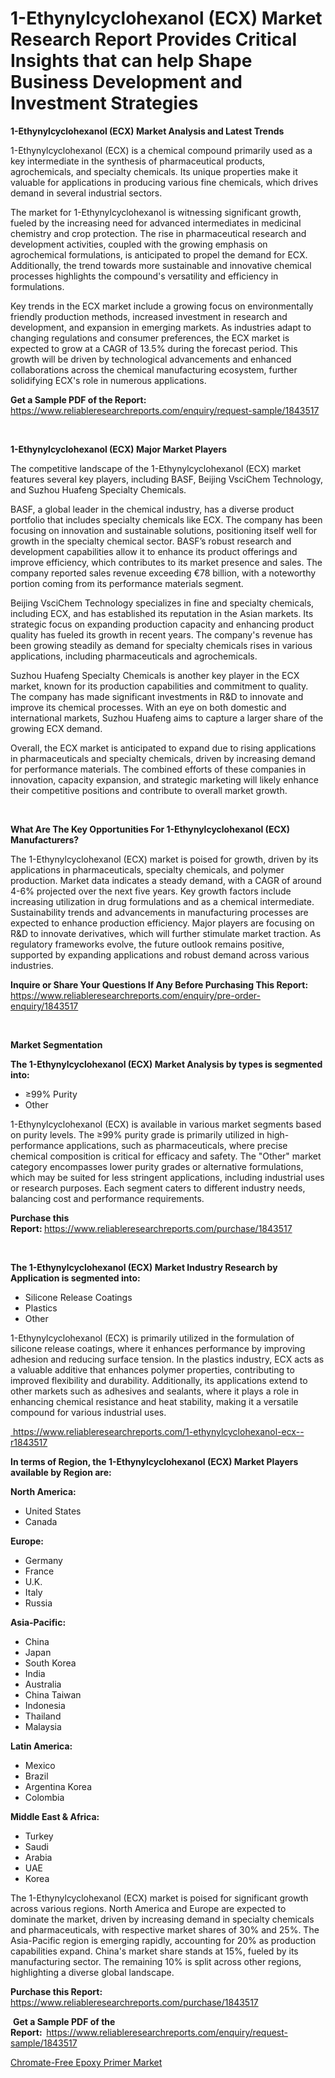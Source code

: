 <p><h1>1-Ethynylcyclohexanol (ECX) Market Research Report Provides Critical Insights that can help Shape Business Development and Investment Strategies</h1></p><p><strong>1-Ethynylcyclohexanol (ECX) Market Analysis and Latest Trends</strong></p>
<p><p>1-Ethynylcyclohexanol (ECX) is a chemical compound primarily used as a key intermediate in the synthesis of pharmaceutical products, agrochemicals, and specialty chemicals. Its unique properties make it valuable for applications in producing various fine chemicals, which drives demand in several industrial sectors.</p><p>The market for 1-Ethynylcyclohexanol is witnessing significant growth, fueled by the increasing need for advanced intermediates in medicinal chemistry and crop protection. The rise in pharmaceutical research and development activities, coupled with the growing emphasis on agrochemical formulations, is anticipated to propel the demand for ECX. Additionally, the trend towards more sustainable and innovative chemical processes highlights the compound's versatility and efficiency in formulations.</p><p>Key trends in the ECX market include a growing focus on environmentally friendly production methods, increased investment in research and development, and expansion in emerging markets. As industries adapt to changing regulations and consumer preferences, the ECX market is expected to grow at a CAGR of 13.5% during the forecast period. This growth will be driven by technological advancements and enhanced collaborations across the chemical manufacturing ecosystem, further solidifying ECX's role in numerous applications.</p></p>
<p><strong>Get a Sample PDF of the Report:&nbsp;</strong> <a href="https://www.reliableresearchreports.com/enquiry/request-sample/1843517?utm_campaign=2219&utm_medium=2&utm_source=Github&utm_content=ia&utm_term=03042025&utm_id=1-ethynylcyclohexanol-ecx">https://www.reliableresearchreports.com/enquiry/request-sample/1843517</a></p>
<p>&nbsp;</p>
<p><strong>1-Ethynylcyclohexanol (ECX) Major Market Players</strong></p>
<p><p>The competitive landscape of the 1-Ethynylcyclohexanol (ECX) market features several key players, including BASF, Beijing VsciChem Technology, and Suzhou Huafeng Specialty Chemicals. </p><p>BASF, a global leader in the chemical industry, has a diverse product portfolio that includes specialty chemicals like ECX. The company has been focusing on innovation and sustainable solutions, positioning itself well for growth in the specialty chemical sector. BASF’s robust research and development capabilities allow it to enhance its product offerings and improve efficiency, which contributes to its market presence and sales. The company reported sales revenue exceeding €78 billion, with a noteworthy portion coming from its performance materials segment.</p><p>Beijing VsciChem Technology specializes in fine and specialty chemicals, including ECX, and has established its reputation in the Asian markets. Its strategic focus on expanding production capacity and enhancing product quality has fueled its growth in recent years. The company's revenue has been growing steadily as demand for specialty chemicals rises in various applications, including pharmaceuticals and agrochemicals.</p><p>Suzhou Huafeng Specialty Chemicals is another key player in the ECX market, known for its production capabilities and commitment to quality. The company has made significant investments in R&D to innovate and improve its chemical processes. With an eye on both domestic and international markets, Suzhou Huafeng aims to capture a larger share of the growing ECX demand. </p><p>Overall, the ECX market is anticipated to expand due to rising applications in pharmaceuticals and specialty chemicals, driven by increasing demand for performance materials. The combined efforts of these companies in innovation, capacity expansion, and strategic marketing will likely enhance their competitive positions and contribute to overall market growth.</p></p>
<p>&nbsp;</p>
<p><strong>What Are The Key Opportunities For 1-Ethynylcyclohexanol (ECX) Manufacturers?</strong></p>
<p><p>The 1-Ethynylcyclohexanol (ECX) market is poised for growth, driven by its applications in pharmaceuticals, specialty chemicals, and polymer production. Market data indicates a steady demand, with a CAGR of around 4-6% projected over the next five years. Key growth factors include increasing utilization in drug formulations and as a chemical intermediate. Sustainability trends and advancements in manufacturing processes are expected to enhance production efficiency. Major players are focusing on R&D to innovate derivatives, which will further stimulate market traction. As regulatory frameworks evolve, the future outlook remains positive, supported by expanding applications and robust demand across various industries.</p></p>
<p><strong>Inquire or Share Your Questions If Any Before Purchasing This Report:</strong> <a href="https://www.reliableresearchreports.com/enquiry/pre-order-enquiry/1843517?utm_campaign=2219&utm_medium=2&utm_source=Github&utm_content=ia&utm_term=03042025&utm_id=1-ethynylcyclohexanol-ecx">https://www.reliableresearchreports.com/enquiry/pre-order-enquiry/1843517</a></p>
<p>&nbsp;</p>
<p><strong>Market Segmentation</strong></p>
<p><strong>The 1-Ethynylcyclohexanol (ECX) Market Analysis by types is segmented into:</strong></p>
<p><ul><li>≥99% Purity</li><li>Other</li></ul></p>
<p><p>1-Ethynylcyclohexanol (ECX) is available in various market segments based on purity levels. The ≥99% purity grade is primarily utilized in high-performance applications, such as pharmaceuticals, where precise chemical composition is critical for efficacy and safety. The "Other" market category encompasses lower purity grades or alternative formulations, which may be suited for less stringent applications, including industrial uses or research purposes. Each segment caters to different industry needs, balancing cost and performance requirements.</p></p>
<p><strong>Purchase this Report:&nbsp;</strong><a href="https://www.reliableresearchreports.com/purchase/1843517?utm_campaign=2219&utm_medium=2&utm_source=Github&utm_content=ia&utm_term=03042025&utm_id=1-ethynylcyclohexanol-ecx">https://www.reliableresearchreports.com/purchase/1843517</a></p>
<p>&nbsp;</p>
<p><strong>The 1-Ethynylcyclohexanol (ECX) Market Industry Research by Application is segmented into:</strong></p>
<p><ul><li>Silicone Release Coatings</li><li>Plastics</li><li>Other</li></ul></p>
<p><p>1-Ethynylcyclohexanol (ECX) is primarily utilized in the formulation of silicone release coatings, where it enhances performance by improving adhesion and reducing surface tension. In the plastics industry, ECX acts as a valuable additive that enhances polymer properties, contributing to improved flexibility and durability. Additionally, its applications extend to other markets such as adhesives and sealants, where it plays a role in enhancing chemical resistance and heat stability, making it a versatile compound for various industrial uses.</p></p>
<p><a href="https://www.reliableresearchreports.com/1-ethynylcyclohexanol-ecx--r1843517?utm_campaign=2219&utm_medium=2&utm_source=Github&utm_content=ia&utm_term=03042025&utm_id=1-ethynylcyclohexanol-ecx">&nbsp;https://www.reliableresearchreports.com/1-ethynylcyclohexanol-ecx--r1843517</a></p>
<p><strong>In terms of Region, the 1-Ethynylcyclohexanol (ECX) Market Players available by Region are:</strong></p>
<p>
    <p> <strong> North America: </strong>
        <ul>
            <li>United States</li>
            <li>Canada</li>
        </ul>
        </p> 
    <p> <strong> Europe: </strong>
        <ul>
            <li>Germany</li>
            <li>France</li>
            <li>U.K.</li>
            <li>Italy</li>
            <li>Russia</li>
        </ul>
        </p> 
    <p> <strong> Asia-Pacific: </strong>
        <ul>
            <li>China</li>
            <li>Japan</li>
            <li>South Korea</li>
            <li>India</li>
            <li>Australia</li>
            <li>China Taiwan</li>
            <li>Indonesia</li>
            <li>Thailand</li>
            <li>Malaysia</li>
        </ul>
        </p> 
    <p> <strong> Latin America: </strong>
        <ul>
            <li>Mexico</li>
            <li>Brazil</li>
            <li>Argentina Korea</li>
            <li>Colombia</li>
        </ul>
        </p> 
    <p> <strong> Middle East & Africa: </strong>
        <ul>
            <li>Turkey</li>
            <li>Saudi</li>
            <li>Arabia</li>
            <li>UAE</li>
            <li>Korea</li>
        </ul>
    </p>
    </p>
<p><p>The 1-Ethynylcyclohexanol (ECX) market is poised for significant growth across various regions. North America and Europe are expected to dominate the market, driven by increasing demand in specialty chemicals and pharmaceuticals, with respective market shares of 30% and 25%. The Asia-Pacific region is emerging rapidly, accounting for 20% as production capabilities expand. China's market share stands at 15%, fueled by its manufacturing sector. The remaining 10% is split across other regions, highlighting a diverse global landscape.</p></p>
<p><strong>Purchase this Report: </strong><a href="https://www.reliableresearchreports.com/purchase/1843517?utm_campaign=2219&utm_medium=2&utm_source=Github&utm_content=ia&utm_term=03042025&utm_id=1-ethynylcyclohexanol-ecx">https://www.reliableresearchreports.com/purchase/1843517</a></p>
<p>&nbsp;<strong>Get a Sample PDF of the Report:&nbsp;&nbsp;</strong><a href="https://www.reliableresearchreports.com/enquiry/request-sample/1843517?utm_campaign=2219&utm_medium=2&utm_source=Github&utm_content=ia&utm_term=03042025&utm_id=1-ethynylcyclohexanol-ecx">https://www.reliableresearchreports.com/enquiry/request-sample/1843517</a></p>
<p><strong></strong></p>
<p><p><a href="https://github.com/MariaWashington76/Market-Research-Report-List-2/blob/main/chromate-free-epoxy-primer-market.md?utm_campaign=2219&utm_medium=2&utm_source=Github&utm_content=ia&utm_term=03042025&utm_id=1-ethynylcyclohexanol-ecx">Chromate-Free Epoxy Primer Market</a></p></p>